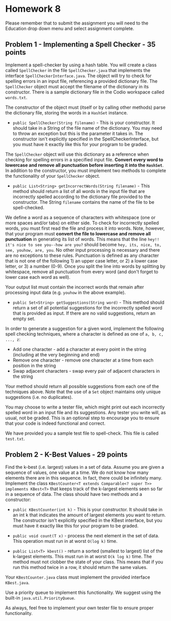 # Homework 8

Please remember that to submit the assignment you will need to the Education drop down menu and select assignment complete.

## Problem 1 - Implementing a Spell Checker - 35 points

Implement a spell-checker by using a hash table. You will create a class called `SpellChecker` in the file `SpellChecker.java` that implements the interface `SpellCheckerInterface.java`.  The object will try to check for spelling errors in an input file, referencing a provided dictionary file. The `SpellChecker` object must accept the filename of the dictionary in its constructor. There is a sample dictionary file in the Codio workspace called `words.txt`.

The constructor of the object must (itself or by calling other methods) parse the dictionary file, storing the words in a `HashSet` instance. 

* ```public SpellChecker(String filename)``` - This is your constructor.  It should take in a String of the file name of the dictionary.  You may need to throw an exception but this is the parameter it takes in. The constructor isn't explicitly specified in the SpellCheckerInterface, but you must have it exactly like this for your program to be graded.

The `SpellChecker` object will use this dictionary as a reference when checking for spelling errors in a specified input file. **Convert every word to lowercase and remove all punctuation before inserting it into the `HashSet`**. In addition to the constructor, you must implement two methods to complete the functionality of your `SpellChecker` object.

* ```public List<String> getIncorrectWords(String filename)``` - This method should return a list of all words in the input file that are incorrectly spelled according to the dictionary file provided to the constructor. The String ```filename``` contains the name of the file to be spell-checked.

We define a word as a sequence of characters with whitespace (one or more spaces and/or tabs) on either side. To check for incorrectly spelled words, you must first read the file and process it into words. Note, however, that your program must **convert the file to lowercase and remove all punctuation** in generating its list of words. This means that the line `hey!! it's nice to see you--how are you?` should become `hey, its, nice, to, see, youhow, are, you`. No other input processing is necessary and there are no exceptions to these rules. Punctuation is defined as any character that is not one of the following 1) an upper case letter, or 2) a lower case letter, or 3) a number (0-9). Once you split the line into words by splitting by whitespace, remove all punctuation from every word (and don't forget to lower case each word as well).

Your output list must contain the incorrect words that remain after processing input data (e.g. `youhow` in the above example).

* ```public Set<String> getSuggestions(String word)``` - This method should return a set of all potential suggestions for the incorrectly spelled word that is provided as input. If there are no valid suggestions, return an empty set.

In order to generate a suggestion for a given word, implement the following spell checking techniques, where a character is defined as one of `a, b, c, ..., z`:

* Add one character - add a character at every point in the string (including at the very beginning and end)
* Remove one character - remove one character at a time from each position in the string
* Swap adjacent characters - swap every pair of adjacent characters in the string

Your method should return all possible suggestions from each one of the techniques above. Note that the use of a `Set` object maintains only unique suggestions (i.e. no duplicates).

You may choose to write a tester file, which might print out each incorrectly spelled word in an input file and its suggestions. Any tester you write will, as usual, not be graded. This is an optional step to encourage you to ensure that your code is indeed functional and correct.

We have provided you a sample test file to spell-check. This file is called `test.txt`.

## Problem 2 - K-Best Values - 29 points

Find the k-best (i.e. largest) values in a set of data. Assume you are given a sequence of values, one value at a time. We do not know how many elements there are in this sequence. In fact, there could be infinitely many. Implement the class
```KBestCounter<T extends Comparable<? super T>> implements KBest<T>``` that keeps track of the k-largest elements seen so far in a sequence of data. The class should have two methods and a constructor:

* ```public KBestCounter(int k)``` - This is your constructor.  It should take in an int k that indicates the amount of largest elements you want to return. The constructor isn't explicitly specified in the KBest interface, but you must have it exactly like this for your program to be graded.

* ```public void count(T x)``` - process the next element in the set of data. This operation must run in at worst `O(log k)` time.

* ```public List<T> kbest()``` - return a sorted (smallest to largest) list of the k-largest elements. This must run in at worst `O(k log k)` time. The method must not clobber the state of your class. This means that if you run this method twice in a row, it should return the same values.

Your `KBestCounter.java` class must implement the provided interface `KBest.java`.

Use a priority queue to implement this functionality. We suggest using the built-in `java.util.PriorityQueue`.

As always, feel free to implement your own tester file to ensure proper functionality.

